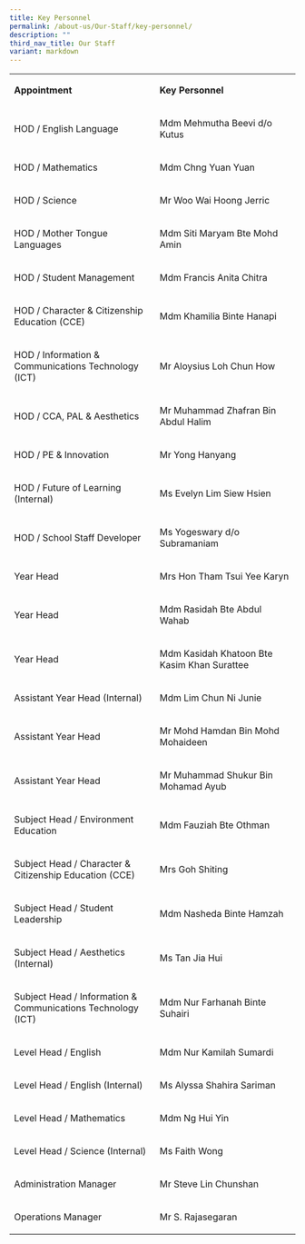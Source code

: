 ```yaml
---
title: Key Personnel
permalink: /about-us/Our-Staff/key-personnel/
description: ""
third_nav_title: Our Staff
variant: markdown
---
```

<table>
<tbody>
<tr>
<td width="312">
<p><strong>Appointment </strong></p>
</td>
<td width="312">
<p><strong>Key Personnel</strong></p>
</td>
</tr>
<tr>
<td width="312">
<p>HOD / English Language</p>
</td>
<td width="312">
<p>Mdm Mehmutha Beevi d/o Kutus</p>
</td>
</tr>
<tr>
<td width="312">
<p>HOD / Mathematics</p>
</td>
<td width="312">
<p>Mdm Chng Yuan Yuan</p>
</td>
</tr>
<tr>
<td width="312">
<p>HOD / Science</p>
</td>
<td width="312">
<p>Mr Woo Wai Hoong Jerric</p>
</td>
</tr>
<tr>
<td width="312">
<p>HOD / Mother Tongue Languages</p>
</td>
<td width="312">
<p>Mdm Siti Maryam Bte Mohd Amin</p>
</td>
</tr>
<tr>
<td width="312">
<p>HOD / Student Management</p>
</td>
<td width="312">
<p>Mdm Francis Anita Chitra</p>
</td>
</tr>
<tr>
<td width="312">
<p>HOD / Character &amp; Citizenship Education (CCE)</p>
</td>
<td width="312">
<p>Mdm Khamilia Binte Hanapi</p>
</td>
</tr>
<tr>
<td width="312">
<p>HOD / Information &amp; Communications Technology (ICT)</p>
</td>
<td width="312">
<p>Mr Aloysius Loh Chun How</p>
</td>
</tr>
<tr>
<td width="312">
<p>HOD / CCA, PAL &amp; Aesthetics</p>
</td>
<td width="312">
<p>Mr Muhammad Zhafran Bin Abdul Halim</p>
</td>
</tr>
<tr>
<td width="312">
<p>HOD / PE &amp; Innovation</p>
</td>
<td width="312">
<p>Mr Yong Hanyang</p>
</td>
</tr>
<tr>
<td width="312">
<p>HOD / Future of Learning (Internal)</p>
</td>
<td width="312">
<p>Ms Evelyn Lim Siew Hsien</p>
</td>
</tr>
<tr>
<td width="312">
<p>HOD / School Staff Developer</p>
</td>
<td width="312">
<p>Ms Yogeswary d/o Subramaniam</p>
</td>
</tr>
<tr>
<td width="312">
<p>Year Head</p>
</td>
<td width="312">
<p>Mrs Hon Tham Tsui Yee Karyn</p>
</td>
</tr>
<tr>
<td width="312">
<p>Year Head</p>
</td>
<td width="312">
<p>Mdm Rasidah Bte Abdul Wahab</p>
</td>
</tr>
<tr>
<td width="312">
<p>Year Head</p>
</td>
<td width="312">
<p>Mdm Kasidah Khatoon Bte Kasim Khan Surattee</p>
</td>
</tr>
<tr>
<td width="312">
<p>Assistant Year Head (Internal)</p>
</td>
<td width="312">
<p>Mdm Lim Chun Ni Junie</p>
</td>
</tr>
<tr>
<td width="312">
<p>Assistant Year Head</p>
</td>
<td width="312">
<p>Mr Mohd Hamdan Bin Mohd Mohaideen</p>
</td>
</tr>
<tr>
<td width="312">
<p>Assistant Year Head</p>
</td>
<td width="312">
<p>Mr Muhammad Shukur Bin Mohamad Ayub</p>
</td>
</tr>
<tr>
<td width="312">
<p>Subject Head / Environment Education</p>
</td>
<td width="312">
<p>Mdm Fauziah Bte Othman</p>
</td>
</tr>
<tr>
<td width="312">
<p>Subject Head / Character &amp; Citizenship Education (CCE)</p>
</td>
<td width="312">
<p>Mrs Goh Shiting</p>
</td>
</tr>
<tr>
<td width="312">
<p>Subject Head / Student Leadership</p>
</td>
<td width="312">
<p>Mdm Nasheda Binte Hamzah</p>
</td>
</tr>
<tr>
<td width="312">
<p>Subject Head / Aesthetics (Internal)</p>
</td>
<td width="312">
<p>Ms Tan Jia Hui</p>
</td>
</tr>
<tr>
<td width="312">
<p>Subject Head / Information &amp; Communications Technology (ICT)</p>
</td>
<td width="312">
<p>Mdm Nur Farhanah Binte Suhairi</p>
</td>
</tr>
<tr>
<td width="312">
<p>Level Head / English</p>
</td>
<td width="312">
<p>Mdm Nur Kamilah Sumardi</p>
</td>
</tr>
<tr>
<td width="312">
<p>Level Head / English (Internal)</p>
</td>
<td width="312">
<p>Ms Alyssa Shahira Sariman</p>
</td>
</tr>
<tr>
<td width="312">
<p>Level Head / Mathematics</p>
</td>
<td width="312">
<p>Mdm Ng Hui Yin</p>
</td>
</tr>
<tr>
<td width="312">
<p>Level Head / Science (Internal)</p>
</td>
<td width="312">
<p>Ms Faith Wong</p>
</td>
</tr>
<tr>
<td width="312">
<p>Administration Manager</p>
</td>
<td width="312">
<p>Mr Steve Lin Chunshan</p>
</td>
</tr>
<tr>
<td width="312">
<p>Operations Manager</p>
</td>
<td width="312">
<p>Mr S. Rajasegaran</p>
</td>
</tr>
</tbody>
</table>
<p>&nbsp;</p>